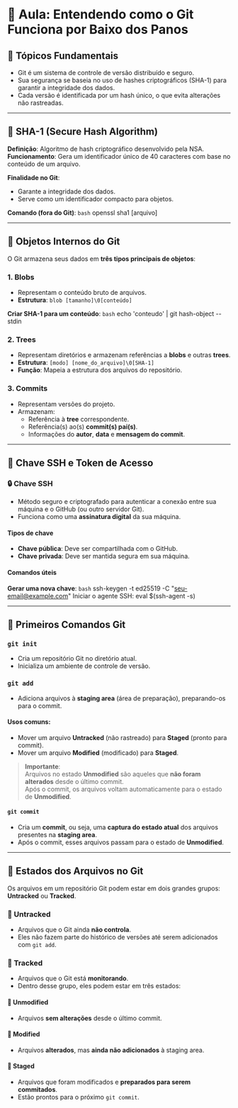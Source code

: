 # 🧠 Aula: Entendendo como o Git Funciona por Baixo dos Panos

## 🔑 Tópicos Fundamentais

- Git é um sistema de controle de versão distribuído e seguro.
- Sua segurança se baseia no uso de hashes criptográficos (SHA-1) para garantir a integridade dos dados.
- Cada versão é identificada por um hash único, o que evita alterações não rastreadas.

---
## 🔐 SHA-1 (Secure Hash Algorithm)

**Definição**: Algoritmo de hash criptográfico desenvolvido pela NSA.  
**Funcionamento**: Gera um identificador único de 40 caracteres com base no conteúdo de um arquivo.

**Finalidade no Git**:
- Garante a integridade dos dados.
- Serve como um identificador compacto para objetos.

**Comando (fora do Git)**:
`bash`
openssl sha1 [arquivo]

---
## 🧱 Objetos Internos do Git

O Git armazena seus dados em **três tipos principais de objetos**:

### 1. Blobs

- Representam o conteúdo bruto de arquivos.
- **Estrutura**: `blob [tamanho]\0[conteúdo]`

**Criar SHA-1 para um conteúdo**:
`bash`
echo 'conteudo' | git hash-object --stdin

### 2. Trees

- Representam diretórios e armazenam referências a **blobs** e outras **trees**.
- **Estrutura**: `[modo] [nome_do_arquivo]\0[SHA-1]`
- **Função**: Mapeia a estrutura dos arquivos do repositório.

### 3. Commits

- Representam versões do projeto.
- Armazenam:
  - Referência à **tree** correspondente.
  - Referência(s) ao(s) **commit(s) pai(s)**.
  - Informações do **autor**, **data** e **mensagem do commit**.

---
## 🔐 Chave SSH e Token de Acesso

### 🔒 Chave SSH

- Método seguro e criptografado para autenticar a conexão entre sua máquina e o GitHub (ou outro servidor Git).
- Funciona como uma **assinatura digital** da sua máquina.

#### Tipos de chave

- **Chave pública**: Deve ser compartilhada com o GitHub.
- **Chave privada**: Deve ser mantida segura em sua máquina.

#### Comandos úteis

**Gerar uma nova chave**:
`bash`
ssh-keygen -t ed25519 -C "seu-email@example.com"
Iniciar o agente SSH: eval $(ssh-agent -s)

---
## 🚀 Primeiros Comandos Git

### `git init`

- Cria um repositório Git no diretório atual.
- Inicializa um ambiente de controle de versão.

### `git add`

- Adiciona arquivos à **staging area** (área de preparação), preparando-os para o commit.

#### Usos comuns:

- Mover um arquivo **Untracked** (não rastreado) para **Staged** (pronto para commit).
- Mover um arquivo **Modified** (modificado) para **Staged**.

> **Importante**:  
> Arquivos no estado **Unmodified** são aqueles que **não foram alterados** desde o último commit.  
> Após o commit, os arquivos voltam automaticamente para o estado de **Unmodified**.

#### `git commit`

- Cria um **commit**, ou seja, uma **captura do estado atual** dos arquivos presentes na **staging area**.
- Após o commit, esses arquivos passam para o estado de **Unmodified**.

---
## 📂 Estados dos Arquivos no Git

Os arquivos em um repositório Git podem estar em dois grandes grupos: **Untracked** ou **Tracked**.

### 🔸 Untracked

- Arquivos que o Git ainda **não controla**.
- Eles não fazem parte do histórico de versões até serem adicionados com `git add`.

### 🔸 Tracked

- Arquivos que o Git está **monitorando**.
- Dentro desse grupo, eles podem estar em três estados:

#### 🔹 Unmodified

- Arquivos **sem alterações** desde o último commit.

#### 🔹 Modified

- Arquivos **alterados**, mas **ainda não adicionados** à staging area.

#### 🔹 Staged

- Arquivos que foram modificados e **preparados para serem commitados**.
- Estão prontos para o próximo `git commit`.



